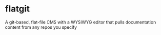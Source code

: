 # flatgit
A git-based, flat-file CMS with a WYSIWYG editor that pulls documentation content from any repos you specify

